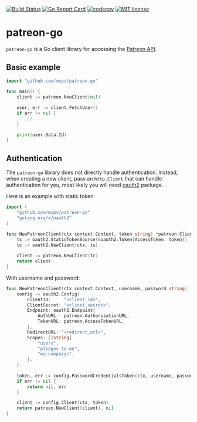 [![Build Status](https://travis-ci.org/mxpv/patreon-go.svg?branch=master)](https://travis-ci.org/mxpv/patreon-go)
[![Go Report Card](https://goreportcard.com/badge/github.com/mxpv/patreon-go)](https://goreportcard.com/report/github.com/mxpv/patreon-go)
[![codecov](https://codecov.io/gh/mxpv/patreon-go/branch/master/graph/badge.svg)](https://codecov.io/gh/mxpv/patreon-go)
[![MIT license](https://img.shields.io/badge/license-MIT-blue.svg)](./LICENSE)

# patreon-go

`patreon-go` is a Go client library for accessing the [Patreon API](https://www.patreon.com/platform/documentation/api).

## Basic example ##

```go
import "github.com/mxpv/patreon-go"

func main() {
	client := patreon.NewClient(nil)
  
	user, err := client.FetchUser()
	if err != nil {
		// ...
	}

	print(user.Data.Id)
}
```

## Authentication ##

The `patreon-go` library does not directly handle authentication. Instead, when creating a new client, pass an `http.Client` that can handle authentication for you, most likely you will need [oauth2](https://github.com/golang/oauth2) package.

Here is an example with static token:

```go
import (
	"github.com/mxpv/patreon-go"
	"golang.org/x/oauth2"
)

func NewPatreonClient(ctx context.Context, token string) *patreon.Client {
	ts := oauth2.StaticTokenSource(&oauth2.Token{AccessToken: token})
	tc := oauth2.NewClient(ctx, ts)
	
	client := patreon.NewClient(tc)
	return client
}
```

With username and password:

```go
func NewPatreonClient(ctx context.Context, username, password string) (*patreon.Client, error) {
	config := oauth2.Config{
		ClientID:     "<client_id>",
		ClientSecret: "<clinet_secret>",
		Endpoint: oauth2.Endpoint{
			AuthURL:  patreon.AuthorizationURL,
			TokenURL: patreon.AccessTokenURL,
		},
		RedirectURL: "<redirect_url>",
		Scopes: []string{
			"users",
			"pledges-to-me",
			"my-campaign",
		},
	}
	
	token, err := config.PasswordCredentialsToken(ctx, username, password)
	if err != nil {
		return nil, err
	}

	client := config.Client(ctx, token)
	return patreon.NewClient(client), nil
}
```
